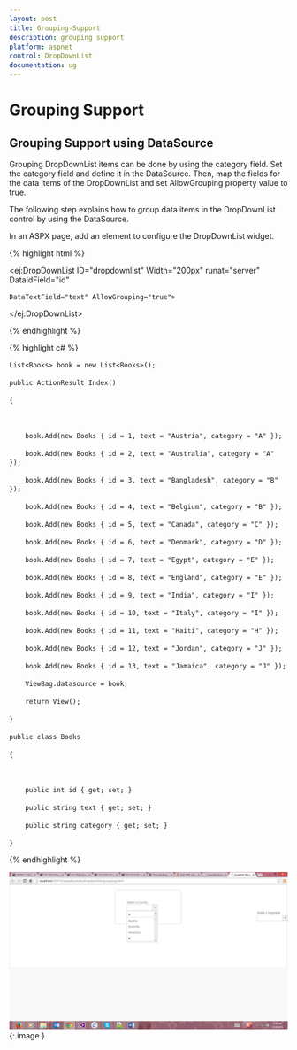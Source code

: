 ```yaml
---
layout: post
title: Grouping-Support
description: grouping support
platform: aspnet
control: DropDownList
documentation: ug
---
```


# Grouping Support

## Grouping Support using DataSource

Grouping DropDownList items can be done by using the category field. Set the category field and define it in the DataSource. Then, map the fields for the data items of the DropDownList and set AllowGrouping property value to true.

The following step explains how to group data items in the DropDownList control by using the DataSource.

In an ASPX page, add an element to configure the DropDownList widget.

{% highlight html %}

<ej:DropDownList ID="dropdownlist" Width="200px" runat="server" DataIdField="id"

    DataTextField="text" AllowGrouping="true">

</ej:DropDownList>





{% endhighlight %}



{% highlight c# %}

    List<Books> book = new List<Books>();

    public ActionResult Index()

    {



        book.Add(new Books { id = 1, text = "Austria", category = "A" });

        book.Add(new Books { id = 2, text = "Australia", category = "A" });

        book.Add(new Books { id = 3, text = "Bangladesh", category = "B" });

        book.Add(new Books { id = 4, text = "Belgium", category = "B" });

        book.Add(new Books { id = 5, text = "Canada", category = "C" });

        book.Add(new Books { id = 6, text = "Denmark", category = "D" });

        book.Add(new Books { id = 7, text = "Egypt", category = "E" });

        book.Add(new Books { id = 8, text = "England", category = "E" });

        book.Add(new Books { id = 9, text = "India", category = "I" });

        book.Add(new Books { id = 10, text = "Italy", category = "I" });

        book.Add(new Books { id = 11, text = "Haiti", category = "H" });

        book.Add(new Books { id = 12, text = "Jordan", category = "J" });

        book.Add(new Books { id = 13, text = "Jamaica", category = "J" });

        ViewBag.datasource = book;

        return View();

    }

    public class Books

    {



        public int id { get; set; }

        public string text { get; set; }

        public string category { get; set; }

    }



{% endhighlight %}



![](Grouping-Support_images/Grouping-Support_img1.png)
{:.image }




